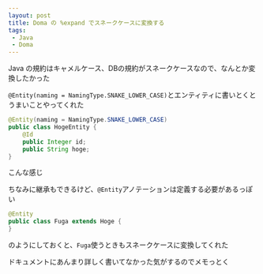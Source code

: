 ```yaml
---
layout: post
title: Doma の %expand でスネークケースに変換する
tags:
 - Java
 - Doma
---
```


Java の規約はキャメルケース、DBの規約がスネークケースなので、なんとか変換したかった

`@Entity(naming = NamingType.SNAKE_LOWER_CASE)`とエンティティに書いとくとうまいことやってくれた

``` java
@Entity(naming = NamingType.SNAKE_LOWER_CASE)
public class HogeEntity {
	@Id
	public Integer id;
	public String hoge;
}
```

こんな感じ

ちなみに継承もできるけど、`@Entity`アノテーションは定義する必要があるっぽい

``` java
@Entity
public class Fuga extends Hoge {
}
```

のようにしておくと、`Fuga`使うときもスネークケースに変換してくれた


ドキュメントにあんまり詳しく書いてなかった気がするのでメモっとく
